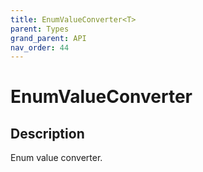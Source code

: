 ```yaml
---
title: EnumValueConverter<T>
parent: Types
grand_parent: API
nav_order: 44
---
```


# EnumValueConverter<T>

## Description

Enum value converter.
